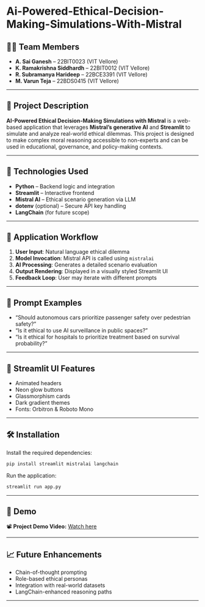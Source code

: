 # Ai-Powered-Ethical-Decision-Making-Simulations-With-Mistral
## 👨‍💻 Team Members


* **A. Sai Ganesh** – 22BIT0023 (VIT Vellore)
* **K. Ramakrishna Siddhardh** – 22BIT0012 (VIT Vellore)
* **R. Subramanya Harideep** – 22BCE3391 (VIT Vellore)
* **M. Varun Teja** – 22BDS0415 (VIT Vellore)

---

## 📌 Project Description

**AI-Powered Ethical Decision-Making Simulations with Mistral** is a web-based application that leverages **Mistral’s generative AI** and **Streamlit** to simulate and analyze real-world ethical dilemmas. This project is designed to make complex moral reasoning accessible to non-experts and can be used in educational, governance, and policy-making contexts.

---

## 🚀 Technologies Used

* **Python** – Backend logic and integration
* **Streamlit** – Interactive frontend
* **Mistral AI** – Ethical scenario generation via LLM
* **dotenv** (optional) – Secure API key handling
* **LangChain** (for future scope)

---

## 🧠 Application Workflow

1. **User Input**: Natural language ethical dilemma
2. **Model Invocation**: Mistral API is called using `mistralai`
3. **AI Processing**: Generates a detailed scenario evaluation
4. **Output Rendering**: Displayed in a visually styled Streamlit UI
5. **Feedback Loop**: User may iterate with different prompts

---

## 💬 Prompt Examples

* “Should autonomous cars prioritize passenger safety over pedestrian safety?”
* “Is it ethical to use AI surveillance in public spaces?”
* “Is it ethical for hospitals to prioritize treatment based on survival probability?”

---

## 🎨 Streamlit UI Features

* Animated headers
* Neon glow buttons
* Glassmorphism cards
* Dark gradient themes
* Fonts: Orbitron & Roboto Mono

---

## 🛠 Installation

Install the required dependencies:

```bash
pip install streamlit mistralai langchain
```

Run the application:

```bash
streamlit run app.py
```

---

## 🔗 Demo

📽 **Project Demo Video:**
[Watch here](https://drive.google.com/file/d/1e6mFxlQx0iw9Yb8EbuZfS4zVzeQGNn32/view?usp=sharing)


---

## 📈 Future Enhancements

* Chain-of-thought prompting
* Role-based ethical personas
* Integration with real-world datasets
* LangChain-enhanced reasoning paths

---
